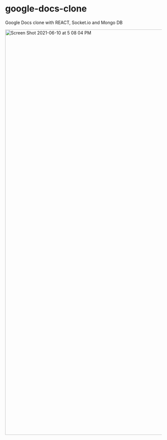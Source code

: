 # google-docs-clone
Google Docs clone with REACT, Socket.io and Mongo DB

<img width="1300" alt="Screen Shot 2021-06-10 at 5 08 04 PM" src="https://user-images.githubusercontent.com/41600750/121599071-90a5bb00-ca10-11eb-892c-fbc407a5351c.png">
